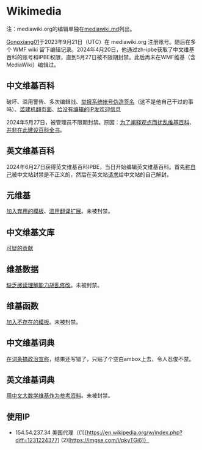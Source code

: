 # Wikimedia
注：mediawiki.org的编辑单独在[mediawiki.md](mediawiki.md)列出。

[Gongxiang01](https://meta.wikimedia.org/wiki/Special:CentralAuth/Gongxiang01)于2023年9月21日（UTC）在 mediawiki.org 注册账号。随后在多个 WMF wiki 留下编辑记录。2024年4月20日，他通过zh-ipbe获取了中文维基百科的账号和IPBE权限，直到5月27日被不限期封禁。此后再未在WMF维基（含MediaWiki）编辑过。

## 中文维基百科
破坏、滥用警告、多次编辑战、[举报系统帐号伪造签名](https://zh.wikipedia.org/wiki/Special:Diff/82797524)（这不是他自己干过的事吗）、[滥建机翻页面](https://zh.wikipedia.org/wiki/Special:Log?logid=14282536)、[给没有编辑的IP发欢迎信息](https://zh.wikipedia.org/wiki/Special:Diff/82787455)

2024年5月27日，被管理员不限期封禁。原因：[为了阐释观点而扰乱维基百科](https://zh.wikipedia.org/wiki/Wikipedia:POINT)、[并非在此建设百科全书](https://zh.wikipedia.org/wiki/Wikipedia:NOTHERE)。

## 英文维基百科
2024年6月27日获得英文维基百科IPBE，当日开始编辑英文维基百科。首先[称自己](https://en.wikipedia.org/wiki/User:Gongxiang01)被中文站封禁是不正义的，然后在英文站[请求](https://en.wikipedia.org/wiki/Wikipedia:Help_desk#Help_in_Chinese_Wikipedia's_block)给中文站的自己解封。

## 元维基
[加入弃用的模板](https://meta.wikimedia.org/wiki/Special:Diff/25644676)、[滥用翻译扩展](https://meta.wikimedia.org/wiki/Special:PageHistory/Proposals_for_new_projects/zh)。未被封禁。

## 中文维基文库
[可疑的贡献](https://zh.wikisource.org/wiki/Special:Diff/2313925)

## 维基数据
[缺乏阅读理解能力胡乱修改](https://www.wikidata.org/wiki/Special:PageHistory/Q40262545)。未被封禁。

## 维基函数
[加入不存在的模板](https://www.wikifunctions.org/wiki/Special:Diff/53818)。未被封禁。

## 中文维基词典
[在词条搞政治宣称](https://zh.wiktionary.org/wiki/Special:Diff/7865690)，结果还写错了，只贴了个空白ambox上去，令人忍俊不禁。

## 英文维基词典
[用中文大数学维基作为参考资料](https://en.wiktionary.org/wiki/Special:Diff/66035147/76776646)。未被封禁。

## 使用IP
- 154.54.237.34 美国代理（(1)[https://en.wikipedia.org/w/index.php?diff=1231224377] (2)[https://imgse.com/i/pkyTGi6]）
